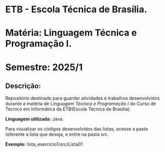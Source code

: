 # **ETB** - Escola Técnica de Brasília.
# **Matéria:** Linguagem Técnica e Programação I.
# **Semestre:** 2025/1

## **Descrição:**
Repositório destinado para guardar atividades e trabalhos desenvolvidos durante a matéria de *Linguagem Técnica e Programação I* do Curso de Técnico em Informática da ETB(Escola Técnica de Brasília).

**Linguagem utilizada:** Java.

Para visualizar os códigos desenvolvidos das listas, acesse a pasta referente a lista que deseja, e entre na pasta src.

**Exemplo:** lista_exercicio1/src/Lista01
